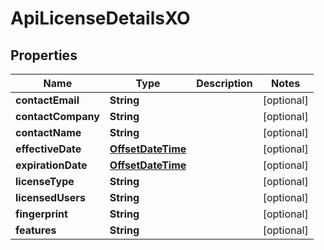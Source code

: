 
# ApiLicenseDetailsXO

## Properties
Name | Type | Description | Notes
------------ | ------------- | ------------- | -------------
**contactEmail** | **String** |  |  [optional]
**contactCompany** | **String** |  |  [optional]
**contactName** | **String** |  |  [optional]
**effectiveDate** | [**OffsetDateTime**](OffsetDateTime.md) |  |  [optional]
**expirationDate** | [**OffsetDateTime**](OffsetDateTime.md) |  |  [optional]
**licenseType** | **String** |  |  [optional]
**licensedUsers** | **String** |  |  [optional]
**fingerprint** | **String** |  |  [optional]
**features** | **String** |  |  [optional]



